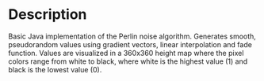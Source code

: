 # Description
Basic Java implementation of the Perlin noise algorithm. Generates smooth, pseudorandom values using gradient vectors, linear interpolation and fade function. Values are visualized in a 360x360 height map where the pixel colors range from white to black, where white is the highest value (1) and black is the lowest value (0).
